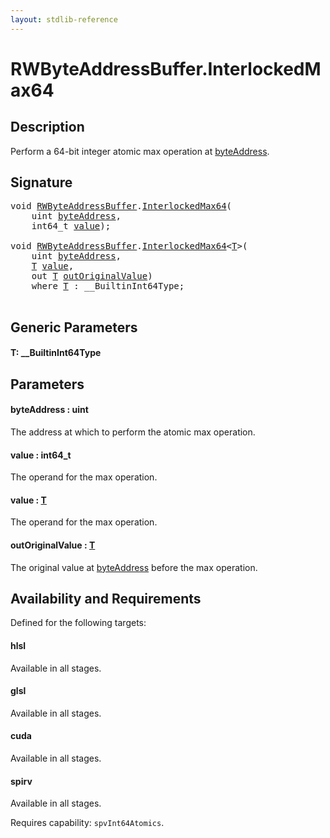 ```yaml
---
layout: stdlib-reference
---
```


# RWByteAddressBuffer\.InterlockedMax64

## Description

Perform a 64-bit integer atomic max operation at <span class='code'><a href="interlockedmax64-0b#decl-byteAddress" class="code_param">byteAddress</a></span>.



## Signature 

<pre>
<span class="code_keyword">void</span> <a href="../types/rwbyteaddressbuffer-0126d/index" class="code_type">RWByteAddressBuffer</a>.<a href="interlockedmax64-0b">InterlockedMax64</a>(
    <span class="code_keyword">uint</span> <a href="interlockedmax64-0b#decl-byteAddress" class="code_param">byteAddress</a>,
    int64_t <a href="interlockedmax64-0b#decl-value" class="code_param">value</a>);

<span class="code_keyword">void</span> <a href="../types/rwbyteaddressbuffer-0126d/index" class="code_type">RWByteAddressBuffer</a>.<a href="interlockedmax64-0b">InterlockedMax64</a>&lt;<a href="interlockedmax64-0b#typeparam-T" class="code_type">T</a>&gt;(
    <span class="code_keyword">uint</span> <a href="interlockedmax64-0b#decl-byteAddress" class="code_param">byteAddress</a>,
    <a href="interlockedmax64-0b#typeparam-T" class="code_type">T</a> <a href="interlockedmax64-0b#decl-value" class="code_param">value</a>,
    <span class="code_keyword">out</span> <a href="interlockedmax64-0b#typeparam-T" class="code_type">T</a> <a href="interlockedmax64-0b#decl-outOriginalValue" class="code_param">outOriginalValue</a>)
    <span class='code_keyword'>where</span> <a href="interlockedmax64-0b#typeparam-T" class="code_type">T</a> : __BuiltinInt64Type;

</pre>

## Generic Parameters

####  <a id="typeparam-T"></a>T: \_\_BuiltinInt64Type

## Parameters

####  <a id="decl-byteAddress"></a>byteAddress  : uint
The address at which to perform the atomic max operation.

####  <a id="decl-value"></a>value  : int64\_t
The operand for the max operation.

####  <a id="decl-value"></a>value  : [T](interlockedmax64-0b#typeparam-T)
The operand for the max operation.

####  <a id="decl-outOriginalValue"></a>outOriginalValue  : [T](interlockedmax64-0b#typeparam-T)
The original value at <span class='code'><a href="interlockedmax64-0b#decl-byteAddress" class="code_param">byteAddress</a></span> before the max operation.


## Availability and Requirements

Defined for the following targets:

#### hlsl
Available in all stages.

#### glsl
Available in all stages.

#### cuda
Available in all stages.

#### spirv
Available in all stages.

Requires capability: `spvInt64Atomics`.


